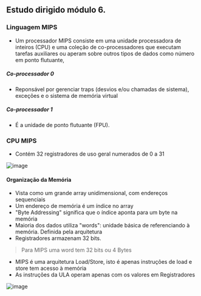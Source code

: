 ## Estudo dirigido módulo 6.

### Linguagem MIPS

- Um processador MIPS consiste em uma unidade processadora de inteiros (CPU) e uma coleção de co-processadores que executam tarefas auxiliares ou aperam sobre outros tipos de dados como número em ponto flutuante,

##### Co-processador 0
- Reponsável por gerenciar traps (desvios e/ou chamadas de sistema), exceções e o sistema de memória virtual

##### Co-processador 1
- É a unidade de ponto flutuante (FPU).

### CPU MIPS
- Contém 32 registradores de uso geral numerados de 0 a 31

![image](https://user-images.githubusercontent.com/18054053/48277538-21b7ee00-e432-11e8-9c92-1962a44fb499.png)


#### Organização da Memória
- Vista como um grande array unidimensional, com endereços sequenciais
- Um endereço de memória é um índice no array
- "Byte Addressing" significa que o índice aponta para um byte na memória
- Maioria dos dados utiliza "words": unidade básica de referenciando à memória. Definida pela arquitetura
- Registradores armazenam 32 bits.
> Para MIPS uma word tem 32 bits ou 4 Bytes


- MIPS é uma arquitetura Load/Store, isto é apenas instruções de load e store tem acesso à memória
- As instruções da ULA operam apenas com os valores em Registradores

![image](https://user-images.githubusercontent.com/18054053/48280768-bf63eb00-e43b-11e8-93e4-fd89a2676588.png)
